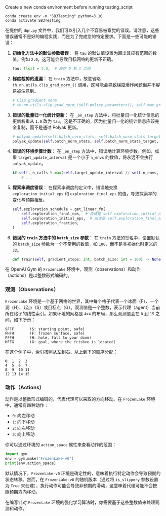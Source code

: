 Create a new conda environment before running testing_script

```
conda create env -n "SB3Testing" python=3.10
conda activate SB3Testing
```

在提供的 `dqn.py` 文件中，我们可以引入几个不容易被察觉的错误。请注意，这些错误通常不是好的编程实践，而是为了完成您的特定要求。下面是一些可能的错误：

1. **初始化方法中的默认参数错误**：
   将 `tau` 的默认值设置为超出其应有范围的数值，例如 `2.0`，这可能会导致目标网络的更新不正确。

    ```python
    tau: float = 2.0,  # 应在 0 到 1 之间
    ```

2. **梯度裁剪的遗漏**：
   在 `train` 方法中，故意省略 `th.nn.utils.clip_grad_norm_()` 调用，这可能会导致梯度爆炸问题但并不容易被注意到。

    ```python
    # Clip gradient norm
    # th.nn.utils.clip_grad_norm_(self.policy.parameters(), self.max_grad_norm)  # 故意省略
    ```

3. **错误的批量归一化统计更新**：
   在 `_on_step` 方法中，将批量归一化统计信息的更新权重从 `1.0` 改为 `tau`，这是不正确的，因为批量归一化的统计信息应该完全复制，而不是通过 Polyak 更新。

    ```python
    # polyak_update(self.batch_norm_stats, self.batch_norm_stats_target, 1.0)  # 正确的方法
    polyak_update(self.batch_norm_stats, self.batch_norm_stats_target, self.tau)  # 错误的方法
    ```

4. **错误的环境步骤计数**：
   在 `_on_step` 方法中，错误地计算环境步数。例如，如果 `target_update_interval` 是一个小于 `n_envs` 的数值，将永远不会执行 `polyak_update`。

    ```python
    if self._n_calls % max(self.target_update_interval // self.n_envs, 1) == 0:
        # ...
    ```

5. **探索率调度错误**：
   在探索率调度的定义中，错误地交换 `exploration_initial_eps` 和 `exploration_final_eps` 的值，导致探索率的变化与预期相反。

    ```python
    self.exploration_schedule = get_linear_fn(
        self.exploration_final_eps,  # 应该是 self.exploration_initial_eps
        self.exploration_initial_eps,  # 应该是 self.exploration_final_eps
        self.exploration_fraction,
    )
    ```

6. **错误的 `train` 方法中的 `batch_size` 参数**：
   在 `train` 方法的签名中，设置默认的 `batch_size` 参数为一个不常用的数值，如 `100`，而不是类初始化时定义的 `32`。

    ```python
    def train(self, gradient_steps: int, batch_size: int = 100) -> None:  # 应该与初始化中的值一致
    ```


在 OpenAI Gym 的 `FrozenLake` 环境中，观测（observations）和动作（actions）是以整数形式编码的。

### 观测（Observations）

`FrozenLake` 环境是一个基于网格的世界，其中每个格子代表一个冰面（F）、一个洞（H）、起点（S）或目标点（G）。观测值是一个整数，表示代理（agent）当前所在格子的线性索引。如果环境的网格是 `4x4` 的布局，那么观测值会在 `0` 到 `15` 之间，如下所示：

```
SFFF       (S: starting point, safe)
FHFH       (F: frozen surface, safe)
FFFH       (H: hole, fall to your doom)
HFFG       (G: goal, where the frisbee is located)
```

在这个例子中，索引按照从左到右、从上到下的顺序分配：

```
0  1  2  3
4  5  6  7
8  9  10 11
12 13 14 15
```

### 动作（Actions）

动作是以整数形式编码的，代表代理可以采取的方向移动。在 `FrozenLake` 环境中，通常有四种动作：

- `0`: 向左移动
- `1`: 向下移动
- `2`: 向右移动
- `3`: 向上移动

你可以通过环境的 `action_space` 属性来查看动作的范围：

```python
import gym
env = gym.make('FrozenLake-v0')
print(env.action_space)
```

默认情况下，`FrozenLake-v0` 环境是确定性的，意味着执行特定动作会导致预期的状态转移。然而，在 `FrozenLake-v0` 的随机版本（通过将 `is_slippery` 参数设置为 `True` 来创建），执行动作可能会导致非预期的滑动，这意味着代理可能不会按照预期方向移动。

在编写针对 `FrozenLake` 环境的强化学习算法时，你需要基于这些整数值来处理观测和动作。